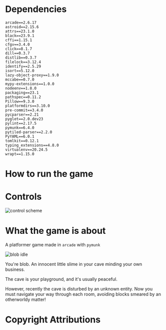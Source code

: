 # Dependencies
```
arcade==2.6.17
astroid==2.15.6
attrs==23.1.0
black==23.9.1
cffi==1.15.1
cfgv==3.4.0
click==8.1.7
dill==0.3.7
distlib==0.3.7
filelock==3.12.4
identify==2.5.29
isort==5.12.0
lazy-object-proxy==1.9.0
mccabe==0.7.0
mypy-extensions==1.0.0
nodeenv==1.8.0
packaging==23.1
pathspec==0.11.2
Pillow==9.3.0
platformdirs==3.10.0
pre-commit==3.4.0
pycparser==2.21
pyglet==2.0.dev23
pylint==2.17.5
pymunk==6.4.0
pytiled-parser==2.2.0
PyYAML==6.0.1
tomlkit==0.12.1
typing_extensions==4.8.0
virtualenv==20.24.5
wrapt==1.15.0
```

# How to run the game

# Controls

![control scheme](https://i.imgur.com/8KP36v1.png)

# What the game is about
A platformer game made in `arcade` with `pymunk`

![blob idle](https://i.imgur.com/Fdq9gwO.gif)

You're blob. An innocent little slime in your cave minding your own business.  

The cave is your playground, and it's usually peaceful.  

However, recently the cave is disturbed by an unknown entity. Now you must navigate your way through each room, avoiding blocks smeared by an otherworldy matter! 

# Copyright Attributions

